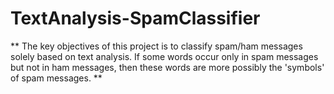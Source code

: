 # TextAnalysis-SpamClassifier  
** The key objectives of this project is to classify spam/ham messages solely based on text analysis. If some words occur only in spam messages but not in ham messages, then these words are more possibly the 'symbols' of spam messages. **
